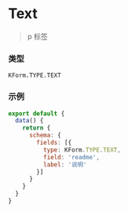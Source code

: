 # Text

> p 标签

### 类型

`KForm.TYPE.TEXT`

### 示例

```js
export default {
  data() {
    return {
      schema: {
        fields: [{
          type: KForm.TYPE.TEXT,
          field: 'readme',
          label: '说明'
        }]
      }
    }
  }
}
```